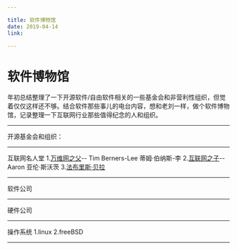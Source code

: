 ```yaml
---

title: 软件博物馆
date: 2019-04-14
link:

---
```



# 软件博物馆

年初总结整理了一下开源软件/自由软件相关的一些基金会和非营利性组织，但觉着仅仅这样还不够。结合软件那些事儿的电台内容，想和老刘一样，做个软件博物馆，记录整理一下互联网行业那些值得纪念的人和组织。

----

开源基金会和组织：

----

互联网名人堂
1.[万维网之父](https://en.wikipedia.org/wiki/Tim_Berners-Lee)-- Tim Berners-Lee 蒂姆·伯纳斯-李
2.[互联网之子](https://en.wikipedia.org/wiki/Aaron_Swartz)--  Aaron 亚伦·斯沃茨
3.[法布里斯·贝拉](https://en.wikipedia.org/wiki/Fabrice_Bellard)

----

软件公司

----

硬件公司

----

操作系统
1.linux
2.freeBSD

----